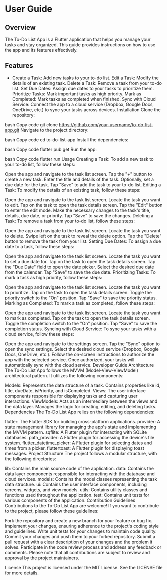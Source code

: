 # User Guide
## Overview
The To-Do List App is a Flutter application that helps you manage your tasks and stay organized. This guide provides instructions on how to use the app and its features effectively.

## Features
* Create a Task: Add new tasks to your to-do list.
Edit a Task: Modify the details of an existing task.
Delete a Task: Remove a task from your to-do list.
Set Due Dates: Assign due dates to your tasks to prioritize them.
Prioritize Tasks: Mark important tasks as high priority.
Mark as Completed: Mark tasks as completed when finished.
Sync with Cloud Service: Connect the app to a cloud service (Dropbox, Google Docs, OneDrive, etc.) to sync your tasks across devices.
Installation
Clone the repository:

bash
Copy code
git clone https://github.com/your-username/to-do-list-app.git
Navigate to the project directory:

bash
Copy code
cd to-do-list-app
Install the dependencies:

bash
Copy code
flutter pub get
Run the app:

bash
Copy code
flutter run
Usage
Creating a Task: To add a new task to your to-do list, follow these steps:

Open the app and navigate to the task list screen.
Tap the "+" button to create a new task.
Enter the title and details of the task.
Optionally, set a due date for the task.
Tap "Save" to add the task to your to-do list.
Editing a Task: To modify the details of an existing task, follow these steps:

Open the app and navigate to the task list screen.
Locate the task you want to edit.
Tap on the task to open the task details screen.
Tap the "Edit" button to enter the edit mode.
Make the necessary changes to the task's title, details, due date, or priority.
Tap "Save" to save the changes.
Deleting a Task: To remove a task from your to-do list, follow these steps:

Open the app and navigate to the task list screen.
Locate the task you want to delete.
Swipe left on the task to reveal the delete option.
Tap the "Delete" button to remove the task from your list.
Setting Due Dates: To assign a due date to a task, follow these steps:

Open the app and navigate to the task list screen.
Locate the task you want to set a due date for.
Tap on the task to open the task details screen.
Tap the "Due Date" field to open the date picker.
Select the desired due date from the calendar.
Tap "Save" to save the due date.
Prioritizing Tasks: To mark a task as high priority, follow these steps:

Open the app and navigate to the task list screen.
Locate the task you want to prioritize.
Tap on the task to open the task details screen.
Toggle the priority switch to the "On" position.
Tap "Save" to save the priority status.
Marking as Completed: To mark a task as completed, follow these steps:

Open the app and navigate to the task list screen.
Locate the task you want to mark as completed.
Tap on the task to open the task details screen.
Toggle the completion switch to the "On" position.
Tap "Save" to save the completion status.
Syncing with Cloud Service: To sync your tasks with a cloud service, follow these steps:

Open the app and navigate to the settings screen.
Tap the "Sync" option to open the sync settings.
Select the desired cloud service (Dropbox, Google Docs, OneDrive, etc.).
Follow the on-screen instructions to authorize the app with the selected service.
Once authorized, your tasks will automatically sync with the cloud service.
Developer Guide
Architecture
The To-Do List App follows the MVVM (Model-View-ViewModel) architectural pattern. It utilizes the following components:

Models: Represents the data structure of a task. Contains properties like id, title, dueDate, isPriority, and isCompleted.
Views: The user interface components responsible for displaying tasks and capturing user interactions.
ViewModels: Acts as an intermediary between the views and the data layer. Manages the logic for creating, editing, and deleting tasks.
Dependencies
The To-Do List App relies on the following dependencies:

flutter: The Flutter SDK for building cross-platform applications.
provider: A state management library for managing the app's state and implementing the MVVM pattern.
sqflite: A Flutter plugin for interacting with SQLite databases.
path_provider: A Flutter plugin for accessing the device's file system.
flutter_datetime_picker: A Flutter plugin for selecting dates and times from a picker.
fluttertoast: A Flutter plugin for displaying toast messages.
Project Structure
The project follows a modular structure, with the following directories:

lib: Contains the main source code of the application.
data: Contains the data layer components responsible for interacting with the database and cloud services.
models: Contains the model classes representing the task data structure.
ui: Contains the user interface components, including screens, widgets, and view models.
utils: Contains utility classes and functions used throughout the application.
test: Contains unit tests for various components of the application.
Contribution Guidelines
Contributions to the To-Do List App are welcome! If you want to contribute to the project, please follow these guidelines:

Fork the repository and create a new branch for your feature or bug fix.
Implement your changes, ensuring adherence to the project's coding style and guidelines.
Write unit tests for your changes to maintain code quality.
Commit your changes and push them to your forked repository.
Submit a pull request with a clear description of your changes and the problem it solves.
Participate in the code review process and address any feedback or comments.
Please note that all contributions are subject to review and approval by the project maintainers.

License
This project is licensed under the MIT License. See the LICENSE file for more details.
